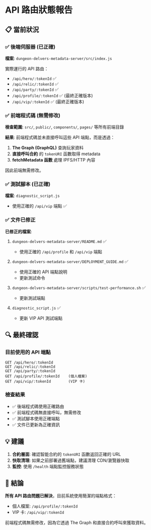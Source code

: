 # API 路由狀態報告

## 📋 當前狀況

### ✅ 後端伺服器 (已正確)
**檔案**: `dungeon-delvers-metadata-server/src/index.js`

實際運行的 API 路由：
- `/api/hero/:tokenId` ✅
- `/api/relic/:tokenId` ✅
- `/api/party/:tokenId` ✅
- `/api/profile/:tokenId` ✅ (最終正確版本)
- `/api/vip/:tokenId` ✅ (最終正確版本)

### ✅ 前端程式碼 (無需修改)
**檢查範圍**: `src/`, `public/`, `components/`, `pages/` 等所有前端目錄

**結果**: 前端程式碼並未直接呼叫這些 API 端點，而是透過：
1. **The Graph (GraphQL)** 查詢玩家資料
2. **直接呼叫合約** 的 `tokenURI` 函數取得 metadata
3. **fetchMetadata 函數** 處理 IPFS/HTTP 內容

因此前端無需修改。

### ✅ 測試腳本 (已正確)
**檔案**: `diagnostic_script.js`
- 使用正確的 `/api/vip` 端點 ✅

### ✅ 文件已修正
**已修正的檔案**:
1. `dungeon-delvers-metadata-server/README.md` ✅
   - 使用正確的 `/api/profile` 和 `/api/vip` 端點

2. `dungeon-delvers-metadata-server/DEPLOYMENT_GUIDE.md` ✅
   - 使用正確的 API 端點說明
   - 更新測試命令

3. `dungeon-delvers-metadata-server/scripts/test-performance.sh` ✅
   - 更新測試端點

4. `diagnostic_script.js` ✅
   - 更新 VIP API 測試端點

## 🔍 最終確認

### 目前使用的 API 端點
```
GET /api/hero/:tokenId
GET /api/relic/:tokenId  
GET /api/party/:tokenId
GET /api/profile/:tokenId    (個人檔案)
GET /api/vip/:tokenId        (VIP 卡)
```

### 檢查結果
- ✅ 後端程式碼使用正確路由
- ✅ 前端程式碼無直接呼叫，無需修改
- ✅ 測試腳本使用正確端點
- ✅ 文件已更新為正確資訊

## 💡 建議

1. **合約層面**: 確認智能合約的 `tokenURI` 函數返回正確的 URL
2. **快取清理**: 如果之前部署過舊端點，建議清理 CDN/瀏覽器快取
3. **監控**: 使用 `/health` 端點監控服務狀態

## 🎯 結論

**所有 API 路由問題已解決**，目前系統使用簡潔的端點格式：
- 個人檔案: `/api/profile/:tokenId`
- VIP 卡: `/api/vip/:tokenId`

前端程式碼無需修改，因為它透過 The Graph 和直接合約呼叫來獲取資料。